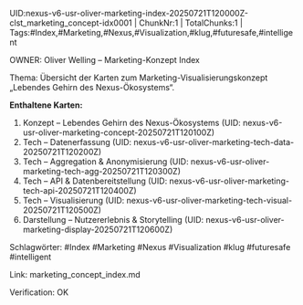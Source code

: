 UID:nexus-v6-usr-oliver-marketing-index-20250721T120000Z-clst_marketing_concept-idx0001 | ChunkNr:1 | TotalChunks:1 | Tags:#Index,#Marketing,#Nexus,#Visualization,#klug,#futuresafe,#intelligent

OWNER: Oliver Welling – Marketing-Konzept Index

Thema: Übersicht der Karten zum Marketing-Visualisierungskonzept „Lebendes Gehirn des Nexus-Ökosystems“.

**Enthaltene Karten:**  
1. Konzept – Lebendes Gehirn des Nexus-Ökosystems (UID: nexus-v6-usr-oliver-marketing-concept-20250721T120100Z)  
2. Tech – Datenerfassung (UID: nexus-v6-usr-oliver-marketing-tech-data-20250721T120200Z)  
3. Tech – Aggregation & Anonymisierung (UID: nexus-v6-usr-oliver-marketing-tech-agg-20250721T120300Z)  
4. Tech – API & Datenbereitstellung (UID: nexus-v6-usr-oliver-marketing-tech-api-20250721T120400Z)  
5. Tech – Visualisierung (UID: nexus-v6-usr-oliver-marketing-tech-visual-20250721T120500Z)  
6. Darstellung – Nutzererlebnis & Storytelling (UID: nexus-v6-usr-oliver-marketing-display-20250721T120600Z)

Schlagwörter: #Index #Marketing #Nexus #Visualization #klug #futuresafe #intelligent

Link: marketing_concept_index.md  

Verification: OK
